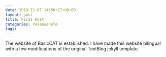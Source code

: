 ```yaml
---
date: 2018-11-07 14:50:17+08:00
layout: post
title: First Post
categories: releasenote
tags: 
---
```


The website of BasicCAT is established. I have made this website bilingual with a few modifications of the original TextBlog jekyll template.